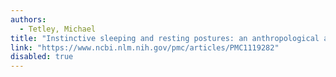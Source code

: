 ```yaml
---
authors:
  - Tetley, Michael
title: "Instinctive sleeping and resting postures: an anthropological and zoological approach to treatment of low back and joint pain"
link: "https://www.ncbi.nlm.nih.gov/pmc/articles/PMC1119282"
disabled: true
---
```


